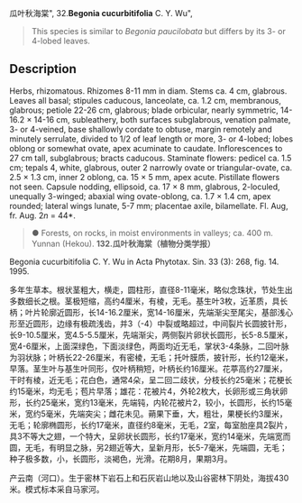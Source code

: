 瓜叶秋海棠",
32.**Begonia cucurbitifolia** C. Y. Wu",

> This species is similar to *Begonia paucilobata* but differs by its 3- or 4-lobed leaves.

## Description
Herbs, rhizomatous. Rhizomes 8-11 mm in diam. Stems ca. 4 cm, glabrous. Leaves all basal; stipules caducous, lanceolate, ca. 1.2 cm, membranous, glabrous; petiole 22-26 cm, glabrous; blade orbicular, nearly symmetric, 14-16.2 × 14-16 cm, subleathery, both surfaces subglabrous, venation palmate, 3- or 4-veined, base shallowly cordate to obtuse, margin remotely and minutely serrulate, divided to 1/2 of leaf length or more, 3- or 4-lobed; lobes oblong or somewhat ovate, apex acuminate to caudate. Inflorescences to 27 cm tall, subglabrous; bracts caducous. Staminate flowers: pedicel ca. 1.5 cm; tepals 4, white, glabrous, outer 2 narrowly ovate or triangular-ovate, ca. 2.5 × 1.3 cm, inner 2 oblong, ca. 15 × 5 mm, apex acute. Pistillate flowers not seen. Capsule nodding, ellipsoid, ca. 17 × 8 mm, glabrous, 2-loculed, unequally 3-winged; abaxial wing ovate-oblong, ca. 1.7 × 1.4 cm, apex rounded; lateral wings lunate, 5-7 mm; placentae axile, bilamellate. Fl. Aug, fr. Aug. 2*n* = 44*.

> ● Forests, on rocks, in moist environments in valleys; ca. 400 m. Yunnan (Hekou).
**132.瓜叶秋海棠（植物分类学报）**

Begonia cucurbitifolia C. Y. Wu in Acta Phytotax. Sin. 33 (3): 268, fig. 14. 1995.

多年生草本。根状茎粗大，横走，圆柱形，直径8-11毫米，略似念珠状，节处生出多数细长之根。茎极短缩，高约4厘米，有棱，无毛。基生叶3枚，近革质，具长柄；叶片轮廓近圆形，长14-16.2厘米，宽14-16厘米，先端渐尖至尾尖，基部浅心形至近圆形，边缘有极疏浅齿，并3（-4）中裂或略超过，中间裂片长圆披针形，长9-10.5厘米，宽4.5-5.5厘米，先端渐尖，两侧裂片卵状长圆形，长5-8.5厘米，宽4-6厘米，上面深绿色，下面淡绿色，两面均近无毛，掌状3-4条脉，二回叶脉为羽状脉；叶柄长22-26厘米，有密棱，无毛；托叶膜质，披针形，长约12毫米，早落。茎生叶与基生叶同形，仅叶柄稍短，叶柄长约16厘米。花葶高约27厘米，干时有棱，近无毛；花白色，通常4朵，呈二回二歧状，分枝长约25毫米；花梗长约15毫米，均无毛；苞片早落；雄花：花被片4，外轮2枚大，长卵形或三角状卵形，长约25毫米，宽约13毫米，先端钝，内轮花被片2，较小，长圆形，长约15毫米，宽约5毫米，先端突尖；雌花未见。蒴果下垂，大，粗壮，果梗长约3厘米，无毛；轮廓椭圆形，长约17毫米，直径约8毫米，无毛，2室，每室胎座具2裂片，具3不等大之翅，一个特大，呈卵状长圆形，长约17毫米，宽约14毫米，先端宽而圆，无毛，有明显之脉，另2翅近等大，呈新月形，长5-7毫米，先端圆，无毛；种子极多数，小，长圆形，淡褐色，光滑。花期8月，果期3月。

产云南（河口）。生于密林下岩石上和石灰岩山地以及山谷密林下阴处，海拔430米。模式标本采自马家河。
